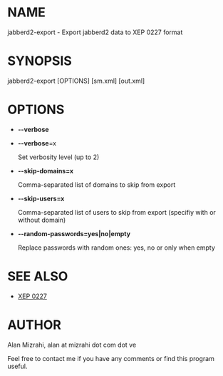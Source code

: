 # NAME

jabberd2-export - Export jabberd2 data to XEP 0227 format

# SYNOPSIS

jabberd2-export \[OPTIONS\] \[sm.xml\] \[out.xml\]

# OPTIONS

- **--verbose**
- **--verbose**=x

    Set verbosity level (up to 2)

- **--skip-domains=x**

    Comma-separated list of domains to skip from export

- **--skip-users=x**

    Comma-separated list of users to skip from export (specifiy with or without domain)

- **--random-passwords=yes|no|empty**

    Replace passwords with random ones: yes, no or only when empty

# SEE ALSO

- [XEP 0227](http://xmpp.org/extensions/xep-0227.html)

# AUTHOR

Alan Mizrahi, alan at mizrahi dot com dot ve

Feel free to contact me if you have any comments or find this program useful.
